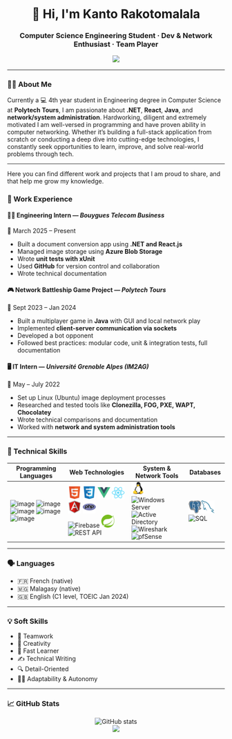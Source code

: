 <h1 align="center">👋 Hi, I'm Kanto Rakotomalala</h1>
<h3 align="center">Computer Science Engineering Student · Dev & Network Enthusiast · Team Player</h3>

<p align="center">
  <img src="https://media.giphy.com/media/qgQUggAC3Pfv687qPC/giphy.gif" width="300">
</p>

---

### 👨‍🎓 About Me
Currently a 💻 4th year student in  Engineering degree in Computer Science at **Polytech Tours**, I am passionate about **.NET**, **React**, **Java**, and **network/system administration**. Hardworking, diligent and extremely motivated I am well-versed in programming and have proven ability in computer networking. Whether it’s building a full-stack application from scratch or conducting a deep dive into cutting-edge technologies, I constantly seek opportunities to learn, improve, and solve real-world problems through tech.

---

Here you can find different work and projects that I am proud to share, and that help me grow my knowledge.

### 💼 Work Experience

#### 👨‍💻 Engineering Intern — *Bouygues Telecom Business*
📅 March 2025 – Present  
- Built a document conversion app using **.NET and React.js**  
- Managed image storage using **Azure Blob Storage**  
- Wrote **unit tests with xUnit**  
- Used **GitHub** for version control and collaboration  
- Wrote technical documentation

#### 🎮 Network Battleship Game Project — *Polytech Tours*
📅 Sept 2023 – Jan 2024  
- Built a multiplayer game in **Java** with GUI and local network play  
- Implemented **client-server communication via sockets**  
- Developed a bot opponent  
- Followed best practices: modular code, unit & integration tests, full documentation

#### 🖥️ IT Intern — *Université Grenoble Alpes (IM2AG)*
📅 May – July 2022  
- Set up Linux (Ubuntu) image deployment processes  
- Researched and tested tools like **Clonezilla, FOG, PXE, WAPT, Chocolatey**  
- Wrote technical comparisons and documentation  
- Worked with **network and system administration tools**

---

### 🧰 Technical Skills

| Programming Languages | Web Technologies           | System & Network Tools                 | Databases             |
|-----------------------|----------------------------|----------------------------------------|-----------------------|
|<img width="30" height="30" alt="image" src="https://github.com/user-attachments/assets/b7f9eeef-2245-481a-a144-a8d24d7a7433" /> <img width="50" height="50" alt="image" src="https://github.com/user-attachments/assets/fa6d8985-bc25-47e1-a96b-e48697276e8b" /> <img width="40" height="43" alt="image" src="https://github.com/user-attachments/assets/44d3fb8a-2061-4d3f-aa89-d4948bacb261" /> <img width="45" height="45" alt="image" src="https://github.com/user-attachments/assets/5df52d0f-5d30-42a7-8bc4-0f4541b5ecf7" /> <img width="42" height="45" alt="image" src="https://github.com/user-attachments/assets/af31f1fe-c8d0-401c-a41b-9b3bc50cee2e" /> | <img src="https://raw.githubusercontent.com/devicons/devicon/master/icons/html5/html5-original.svg" width="30" height="30" alt="HTML5" /> <img src="https://raw.githubusercontent.com/devicons/devicon/master/icons/css3/css3-original.svg" width="30" height="30" alt="CSS3" /> <img src="https://raw.githubusercontent.com/devicons/devicon/master/icons/vuejs/vuejs-original.svg" width="30" height="30" alt="Vue.js" /> <img src="https://raw.githubusercontent.com/devicons/devicon/master/icons/react/react-original.svg" width="30" height="30" alt="React" /> <img src="https://raw.githubusercontent.com/devicons/devicon/master/icons/angularjs/angularjs-original.svg" width="30" height="30" alt="Angular" /> <img src="https://raw.githubusercontent.com/devicons/devicon/master/icons/php/php-original.svg" width="30" height="30" alt="PHP" /> <img src="https://www.vectorlogo.zone/logos/firebase/firebase-icon.svg" width="30" height="30" alt="Firebase" /> <img src="https://raw.githubusercontent.com/devicons/devicon/master/icons/spring/spring-original.svg" width="30" height="30" alt="Spring Boot" /> <img src="https://img.icons8.com/ios-filled/50/000000/api-settings.png" width="30" height="30" alt="REST API" /> | <img src="https://raw.githubusercontent.com/devicons/devicon/master/icons/linux/linux-original.svg" width="30" height="30" alt="Linux" /> <img src="https://github.com/user-attachments/assets/33e3eb8e-dd95-45e3-93b8-906a11d253ed" width="100" height="100" alt="Windows Server" /> <img src="https://img.icons8.com/fluency/48/active-directory.png" width="30" height="30" alt="Active Directory" /> <img src="https://cdn.simpleicons.org/wireshark/202080" width="30" height="30" alt="Wireshark" /> <img src="https://cdn.simpleicons.org/pfsense/005062" width="30" height="30" alt="pfSense" /> | <img src="https://raw.githubusercontent.com/devicons/devicon/master/icons/postgresql/postgresql-original.svg" width="30" height="30" alt="PostgreSQL" /><img src="https://raw.githubusercontent.com/devicons/devicon/master/icons/mysql/mysql-original.svg" width="30" height="30" alt="MySQL" /><img src="https://img.icons8.com/ios-filled/50/000000/sql.png" width="30" height="30" alt="SQL" /> |

---

### 🗣️ Languages

- 🇫🇷 French (native)
- 🇲🇬 Malagasy (native)
- 🇬🇧 English (C1 level, TOEIC Jan 2024)

---

### 💡 Soft Skills

- 🤝 Teamwork
- 🎨 Creativity
- 🧠 Fast Learner
- ✍️ Technical Writing
- 🔍 Detail-Oriented
- 🧑‍💼 Adaptability & Autonomy

---

### 📈 GitHub Stats

<p align="center">
  <img src="https://github-readme-stats.vercel.app/api?username=YourGitHubUsername&show_icons=true&theme=tokyonight&hide_border=true" alt="GitHub stats" />
  <br />
  <img src="https://github-readme-streak-stats.herokuapp.com/?user=YourGitHubUsername&theme=tokyonight&hide_border=true" />
  <br />
  <img src="https://github-readme-stats.vercel.app/api
